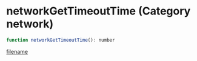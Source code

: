 # networkGetTimeoutTime (Category network)

```js
function networkGetTimeoutTime(): number
```

[filename](networkGetTimeoutTime_m.md ':include')